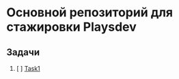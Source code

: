# Основной репозиторий для стажировки Playsdev
## Задачи
1. [ ] [Task1](https://github.com/eqweqr/playsdev/tree/master/task1)
